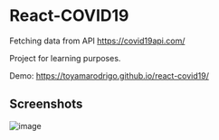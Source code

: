 # React-COVID19

Fetching data from API <https://covid19api.com/>

Project for learning purposes.

Demo: <https://toyamarodrigo.github.io/react-covid19/>

## Screenshots

![image](https://user-images.githubusercontent.com/41844101/150705446-769f1573-68b8-4e74-9dd3-edf0b549a17e.png)
